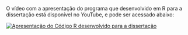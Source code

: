 O vídeo com a apresentação do programa que desenvolvido em R para a dissertação está disponível no YouTube, e pode ser acessado abaixo: [](https://youtu.be/mAHSRcy1Aog)

[![Apresentação do Código R desenvolvido para a dissertação](https://imgur.com/a/zo6RD)](https://drive.google.com/file/d/1vzuvXKAj3mutQLLip8mDildfq0cikdaa/view?usp=sharing "Apresentação do Código R desenvolvido para a dissertação")
